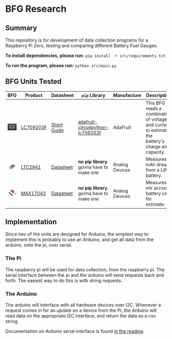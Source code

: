 # BFG Research

## Summary

This repository is for development of data collection programs for a Raspberry Pi Zero, testing and comparing different Battery Fuel Gauges.

**To install dependencies, please run:** `pip install -r src/requirements.txt`

**To run the program, please run:** `python src/main.py`

## BFG Units Tested

| BFG                                            | Product                                                                                        | Datasheet                                                                    | `pip` Library                                                                                    | Manufacture    | Description                                                                                         |
| ---------------------------------------------- | ---------------------------------------------------------------------------------------------- | ---------------------------------------------------------------------------- | ------------------------------------------------------------------------------------------------ | -------------- | --------------------------------------------------------------------------------------------------- |
| <img src="img/BFG1.jpg" width=300 alt='BFG_1'> | [LC709203F](https://www.adafruit.com/product/4712)                                             | [Short Guide](datasheets/adafruit-lc709203f-lipo-lipoly-battery-monitor.pdf) | [adafruit-circuitpython-lc709203f](https://github.com/adafruit/Adafruit_CircuitPython_LC709203F) | AdaFruit       | This BFG reads a combination of voltage and current, to estimate the battery's charge and capacity. |
| <img src='img/BFG2.jpg' width=300 alt='BFG_2'> | [LTC2941](https://www.analog.com/en/products/ltc2941.html#product-overview)                    | [Datasheet](datasheets/LTC2941.pdf)                                          | **no pip library.** gonna have to make one                                                       | Analog Devices | Measures mAh drawn from a LiPo battery.                                                             |
| <img src='img/BFG3.jpg' width=300 alt='BFG_3'> | [MAX17043](https://www.maximintegrated.com/en/products/power/battery-management/MAX17043.html) | [Datasheet](datasheets/MAX17043-MAX17044.pdf)                                | **no pip library.** gonna have to make one                                                       | Analog Devices | Measures mV across battery cell for estimate.                                                       |

## Implementation

Since two of the units are designed for Arduino, the simplest way to implement this is probably to use an Arduino, and get all data from the arduino, onto the pi, over serial.

### The Pi

The raspberry pi will be used for data collection, from the raspberry pi. The serial interface between the pi and the arduino will send requests back and forth. The easiest way to do this is with string requests.

### The Arduino

The arduino will interface with all hardware devices over I2C. Whenever a request comes in for an update on a device from the Pi, the Arduino will read data on the appropriate I2C interface, and return the data as a csv string.

Documentation on Arduino serial interface is found [in the readme](src/arduino/README.md).
